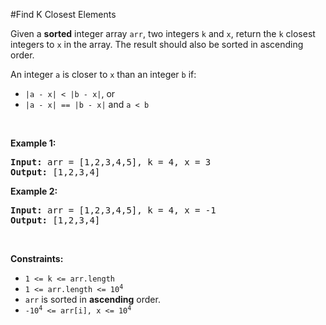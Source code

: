#Find K Closest Elements
<p>Given a <strong>sorted</strong> integer array <code>arr</code>, two integers <code>k</code> and <code>x</code>, return the <code>k</code> closest integers to <code>x</code> in the array. The result should also be sorted in ascending order.</p>
<p>An integer <code>a</code> is closer to <code>x</code> than an integer <code>b</code> if:</p>
<ul>
<li><code>|a - x| &lt; |b - x|</code>, or</li>
<li><code>|a - x| == |b - x|</code> and <code>a &lt; b</code></li>
</ul>
<p> </p>
<p><strong class="example">Example 1:</strong></p>
<pre><strong>Input:</strong> arr = [1,2,3,4,5], k = 4, x = 3
<strong>Output:</strong> [1,2,3,4]
</pre><p><strong class="example">Example 2:</strong></p>
<pre><strong>Input:</strong> arr = [1,2,3,4,5], k = 4, x = -1
<strong>Output:</strong> [1,2,3,4]
</pre>
<p> </p>
<p><strong>Constraints:</strong></p>
<ul>
<li><code>1 &lt;= k &lt;= arr.length</code></li>
<li><code>1 &lt;= arr.length &lt;= 10<sup>4</sup></code></li>
<li><code>arr</code> is sorted in <strong>ascending</strong> order.</li>
<li><code>-10<sup>4</sup> &lt;= arr[i], x &lt;= 10<sup>4</sup></code></li>
</ul>
